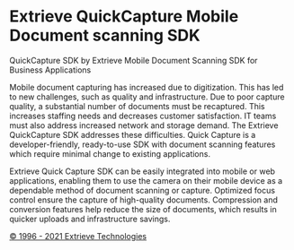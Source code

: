 
# Extrieve QuickCapture Mobile Document scanning SDK
QuickCapture SDK by Extrieve 
Mobile Document Scanning SDK for Business Applications

Mobile document capturing has increased due to digitization. This has led to new challenges, such as quality and infrastructure. Due to poor capture quality, a substantial number of documents must be recaptured. This increases staffing needs and decreases customer satisfaction. IT teams must also address increased network and storage demand. The Extrieve QuickCapture SDK addresses these difficulties. Quick Capture is a developer-friendly, ready-to-use SDK with document scanning features which require minimal change to existing applications. 

Extrieve Quick Capture SDK can be easily integrated into mobile or web applications, enabling them to use the camera on their mobile device as a dependable method of document scanning or capture. Optimized focus control ensure the capture of high-quality documents. Compression and conversion features help reduce the size of documents, which results in quicker uploads and infrastructure savings.

[© 1996 - 2021 Extrieve Technologies](https://www.extrieve.com/)
